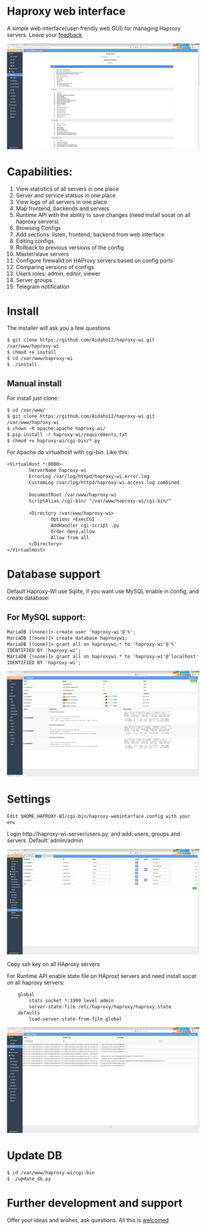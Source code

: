 # Haproxy web interface
A simple web interface(user-frendly web GUI) for managing Haproxy servers. Leave your [feedback](https://github.com/Aidaho12/haproxy-wi/issues)

![alt text](image/haproxy-wi-config-show.jpeg "Show config page")

# Capabilities:
1. View statistics of all servers in one place
2. Server and service statsus in one place
3. View logs of all servers in one place
4. Map frontend, backends and servers
5. Runtime API with the ability to save changes (need install socat on all haproxy servers)
6. Browsing Configs
7. Add sections: listen, frontend, backend from web interface
8. Editing configs
9. Rollback to previous versions of the config
10. Master/slave servers
11. Configure firewalld on HAProxy servers based on config ports
12. Comparing versions of configs
13. Users roles: admin, editor, viewer
14. Server groups
15. Telegram notification

# Install
The installer will ask you a few questions
```
$ git clone https://github.com/Aidaho12/haproxy-wi.git /var/www/haproxy-wi
$ chmod +x install
$ cd /var/www/haproxy-wi
$ ./install
```
## Manual install
For install just clone:
```
$ cd /var/www/
$ git clone https://github.com/Aidaho12/haproxy-wi.git /var/www/haproxy-wi
$ chown -R apache:apache haproxy-wi/
$ pip install -r haproxy-wi/requirements.txt 
$ chmod +x haproxy-wi/cgi-bin/*.py 
```

For Apache do virtualhost with cgi-bin. Like this:
```
<VirtualHost *:8080>
        ServerName haproxy-wi
        ErrorLog /var/log/httpd/haproxy-wi.error.log
        CustomLog /var/log/httpd/haproxy-wi.access.log combined

        DocumentRoot /var/www/haproxy-wi
        ScriptAlias /cgi-bin/ "/var/www/haproxy-wi/cgi-bin/"

        <Directory /var/www/haproxy-wi>
                Options +ExecCGI
                AddHandler cgi-script .py
                Order deny,allow
                Allow from all
        </Directory>
</VirtualHost>
```
# Database support

Default Haproxy-WI use Sqlite, if you want use MySQL enable in config, and create database:

## For MySQL support:
```
MariaDB [(none)]> create user 'haproxy-wi'@'%';
MariaDB [(none)]> create database haproxywi;
MariaDB [(none)]> grant all on haproxywi.* to 'haproxy-wi'@'%' IDENTIFIED BY 'haproxy-wi';
MariaDB [(none)]> grant all on haproxywi.* to 'haproxy-wi'@'localhost' IDENTIFIED BY 'haproxy-wi';
```
![alt text](image/haproxy-wi-overview.jpeg "Overview page")

# Settings
```
Edit $HOME_HAPROXY-WI/cgi-bin/haproxy-webintarface.config with your env
```
Login http://haproxy-wi-server/users.py, and add: users, groups and servers. Default: admin/admin

![alt text](image/haproxy-wi-admin-area.jpeg "Admin area")

Copy ssh key on all HAproxy servers

For Runtime API enable state file on HAproxt servers and need install socat on all haproxy servers:
```
    global
		stats socket *:1999 level admin 
		server-state-file /etc/haproxy/haproxy/haproxy.state
    defaults
		load-server-state-from-file global
   ```
![alt text](image/haproxy-wi-logs.jpeg "View logs page")

# Update DB
```
$ cd /var/www/haproxy-wi/cgi-bin
$ ./update_db.py
```

# Further development and support

Offer your ideas and wishes, ask questions. All this is [welcomed](https://github.com/Aidaho12/haproxy-wi/issues)


